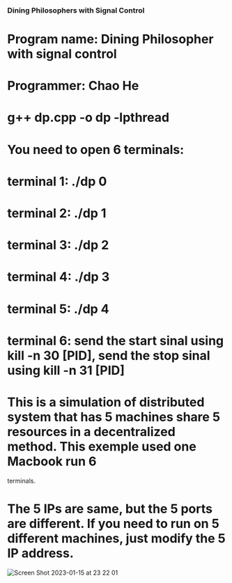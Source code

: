 ### Dining Philosophers with Signal Control

# Program name: Dining Philosopher with signal control
# Programmer: Chao He 
# g++ dp.cpp -o dp -lpthread
# You need to open 6 terminals:
# terminal 1: ./dp 0 
# terminal 2: ./dp 1 
# terminal 3: ./dp 2 
# terminal 4: ./dp 3 
# terminal 5: ./dp 4 
# terminal 6: send the start sinal using kill -n 30 [PID], send the stop sinal using kill -n 31 [PID]

# This is a simulation of distributed system that has 5 machines share 5 resources in a decentralized method. This exemple used one Macbook run 6  
  terminals. 
# The 5 IPs are same, but the 5 ports are different. If you need to run on 5 different machines, just modify the 5 IP address.


![Screen Shot 2023-01-15 at 23 22 01](https://user-images.githubusercontent.com/56700281/212550977-bb04d726-8e23-4a5a-8612-ae74be147009.png)

